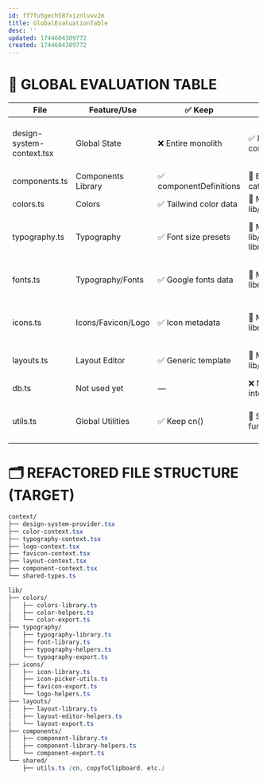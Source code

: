 ```yaml
---
id: ff7fu5gech587xiznlvvv2m
title: GlobalEvaluationTable
desc: ''
updated: 1744604389772
created: 1744604389772
---
```


# 🧠 GLOBAL EVALUATION TABLE

File | Feature/Use | ✅ Keep | 🔁 Refactor/Move | ❌ Delete | 🆕 Create
-----|-------------|--------|------------------|----------|----------
design-system-context.tsx | Global State | ❌ Entire monolith | ✅ Decompose into feature contexts | ❌ This file entirely | context/[feature]-context.tsx per feature, + design-system-provider.tsx
components.ts | Components Library | ✅ componentDefinitions | 🔁 Export default + named categories | — | component-library-helpers.ts
colors.ts | Colors | ✅ Tailwind color data | 🔁 Move to lib/colors/colors-library.ts | — | color-helpers.ts, color-export.ts
typography.ts | Typography | ✅ Font size presets | 🔁 Move to lib/typography/typography-library.ts | — | typography-helpers.ts, typography-export.ts
fonts.ts | Typography/Fonts | ✅ Google fonts data | 🔁 Move to lib/fonts/font-library.ts | — | font-upload-utils.ts (if .ttf session-based loader)
icons.ts | Icons/Favicon/Logo | ✅ Icon metadata | 🔁 Move to lib/icons/icon-library.ts | — | icon-picker-utils.ts, favicon-export.ts, logo-helpers.ts
layouts.ts | Layout Editor | ✅ Generic template | 🔁 Move to lib/layouts/layout-library.ts | — | layout-editor-helpers.ts, layout-export.ts
db.ts | Not used yet | — | ❌ Not needed unless integrating Supabase | ✅ Delete for MVP | —
utils.ts | Global Utilities | ✅ Keep cn() | 🔁 Split reusable pure functions into local libs | ❌ Remove context-specifics | Create separate color, layout, component utility files

# 🗂️ REFACTORED FILE STRUCTURE (TARGET)

```css
context/
├── design-system-provider.tsx
├── color-context.tsx
├── typography-context.tsx
├── logo-context.tsx
├── favicon-context.tsx
├── layout-context.tsx
├── component-context.tsx
└── shared-types.ts

lib/
├── colors/
│   ├── colors-library.ts
│   ├── color-helpers.ts
│   └── color-export.ts
├── typography/
│   ├── typography-library.ts
│   ├── font-library.ts
│   ├── typography-helpers.ts
│   └── typography-export.ts
├── icons/
│   ├── icon-library.ts
│   ├── icon-picker-utils.ts
│   ├── favicon-export.ts
│   └── logo-helpers.ts
├── layouts/
│   ├── layout-library.ts
│   ├── layout-editor-helpers.ts
│   └── layout-export.ts
├── components/
│   ├── component-library.ts
│   ├── component-library-helpers.ts
│   └── component-export.ts
└── shared/
    ├── utils.ts (cn, copyToClipboard, etc.)
```